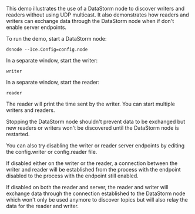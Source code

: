 This demo illustrates the use of a DataStorm node to discover writers and
readers without using UDP multicast. It also demonstrates how readers
and writers can exchange data through the DataStorm node when if don't
enable server endpoints.

To run the demo, start a DataStorm node:
```
dsnode --Ice.Config=config.node
```

In a separate window, start the writer:
```
writer
```

In a separate window, start the reader:
```
reader
```

The reader will print the time sent by the writer. You can start multiple
writers and readers.

Stopping the DataStorm node shouldn't prevent data to be exchanged but new
readers or writers won't be discovered until the DataStorm node is restarted.

You can also try disabling the writer or reader server endpoints by editing
the config.writer or config.reader file.

If disabled either on the writer or the reader, a connection between the
writer and reader will be established from the process with the endpoint
disabled to the process with the endpoint still enabled.

If disabled on both the reader and server, the reader and writer will exchange
data through the connection established to the DataStorm node which won't only
be used anymore to discover topics but will also relay the data for the reader
and writer.
